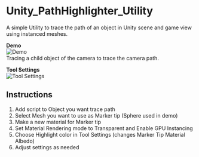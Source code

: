 # Unity_PathHighlighter_Utility
A simple Utility to trace the path of an object in Unity scene and game view using instanced meshes.

**Demo** <br />
![Demo](https://media.giphy.com/media/v1.Y2lkPTc5MGI3NjExcTBpeTliaGNqNTYxaWt3b3BpMDJ2ZHJ5YXoydW5zbWZ4NjRtOGd2eCZlcD12MV9pbnRlcm5hbF9naWZfYnlfaWQmY3Q9Zw/DCyw9nbjVvfB4dVo71/giphy.gif)
<br /> Tracing a child object of the camera to trace the camera path.

**Tool Settings** <br />
![Tool Settings](https://i.gyazo.com/c1c9a15b2b3391ad5d4db0233c21acf0.png)

## Instructions
1. Add script to Object you want trace path
2. Select Mesh you want to use as Marker tip (Sphere used in demo)
3. Make a new material for Marker tip
4. Set Material Rendering mode to Transparent and Enable GPU Instancing
5. Choose Highlight color in Tool Settings (changes Marker Tip Material Albedo)
6. Adjust settings as needed
